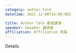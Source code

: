 ```yaml
---
category: author-talk
datetime: 2021-12-08T14:00:00Z

title: Author Talk 著者講演
speaker: Speaker 講演者
affiliation: Affiliation 所属
---
```


Details
